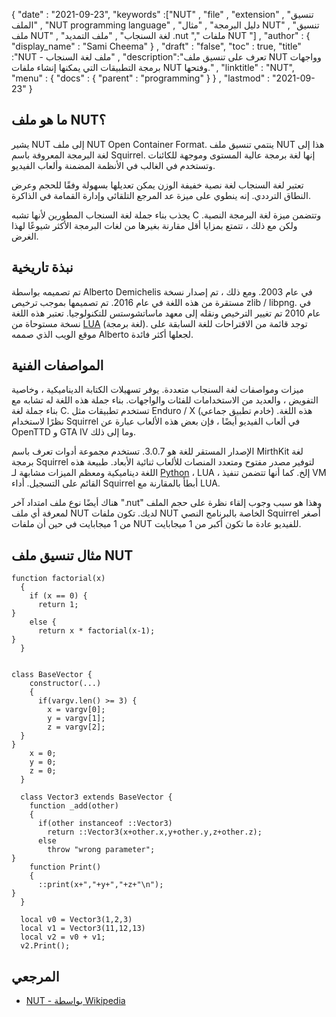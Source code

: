 {
  "date" : "2021-09-23", 
  "keywords" :["NUT" , "file" , "extension" , "تنسيق الملف" , "NUT рrоgrаmming lаnguаge" , "دليل البرمجة" , "مثال NUT" , "تنسيق ملف NUT" , "لغة السنجاب" , "ملف التمديد .nut "," ملفات NUT "] ,
  "author" : {
    "display_name" : "Sami Cheema"
} ,
  "draft" : "false",
  "toc" : true,
  "title" :"NUT - ملف لغة السنجاب" ,
  "description":"تعرف على تنسيق ملف NUT وواجهات برمجة التطبيقات التي يمكنها إنشاء ملفات NUT وفتحها." ,
  "linktitle" : "NUT",
  "menu" : {
    "docs" : {
      "parent" : "programming"
}
} ,
  "lastmod" : "2021-09-23"
}

## ما هو ملف NUT؟

يشير NUT إلى ملف NUT Open Container Format. ينتمي تنسيق ملف NUT هذا إلى لغة البرمجة المعروفة باسم Squirrel. إنها لغة برمجة عالية المستوى وموجهة للكائنات وتستخدم في الغالب في الأنظمة المضمنة وألعاب الفيديو.

تعتبر لغة السنجاب لغة نصية خفيفة الوزن يمكن تعديلها بسهولة وفقًا للحجم وعرض النطاق الترددي. إنه ينطوي على ميزة عد المرجع التلقائي وإدارة القمامة في الذاكرة.

يجذب بناء جملة لغة السنجاب المطورين لأنها تشبه C وتتضمن ميزة لغة البرمجة النصية. ولكن مع ذلك ، تتمتع بمزايا أقل مقارنة بغيرها من لغات البرمجة الأكثر شيوعًا لهذا الغرض.



## نبذة تاريخية ##

تم تصميمه بواسطة Alberto Demichelis في عام 2003. ومع ذلك ، تم إصدار نسخة مستقرة من هذه اللغة في عام 2016. تم تصميمها بموجب ترخيص zlib / libpng. في عام 2010 تم تغيير الترخيص ونقله إلى معهد ماساتشوستس للتكنولوجيا. تعتبر هذه اللغة نسخة مستوحاة من [LUA](/ar/programming/lua/) (لغة برمجة). توجد قائمة من الاقتراحات للغة السابقة على موقع الويب الذي صممه Alberto لجعلها أكثر فائدة.


## المواصفات الفنية ##

ميزات ومواصفات لغة السنجاب متعددة. يوفر تسهيلات الكتابة الديناميكية ، وخاصية التفويض ، والعديد من الاستخدامات للفئات والواجهات. بناء جملة هذه اللغة له تشابه مع بناء جملة لغة C. تستخدم تطبيقات مثل Enduro / X (خادم تطبيق جماعي) هذه اللغة. نظرًا لاستخدام Squirrel في ألعاب الفيديو أيضًا ، فإن بعض هذه الألعاب عبارة عن OpenTTD و GTA IV وما إلى ذلك.

الإصدار المستقر للغة هو 3.0.7. تستخدم مجموعة أدوات تعرف باسم MirthKit لغة برمجة Squirrel لتوفير مصدر مفتوح ومتعدد المنصات للألعاب ثنائية الأبعاد. طبيعة هذه اللغة ديناميكية ومعظم الميزات مشابهة لـ [Python](/ar/programming/py/) ، LUA ، إلخ. كما أنها تتضمن تنفيذ VM القائم على التسجيل. أداء Squirrel أبطأ بالمقارنة مع LUA.

هناك أيضًا نوع ملف امتداد آخر ".nut" وهذا هو سبب وجوب إلقاء نظرة على حجم الملف لمعرفة أي ملف NUT لديك. تكون ملفات NUT الخاصة بالبرنامج النصي Squirrel أصغر من 1 ميجابايت في حين أن ملفات NUT للفيديو عادة ما تكون أكبر من 1 ميجابايت.


## مثال تنسيق ملف NUT ##

```
function factorial(x)
  {
    if (x == 0) {
      return 1;
}
    else {
      return x * factorial(x-1);
}
  }
```

```

class BaseVector {
    constructor(...)
    {
      if(vargv.len() >= 3) {
        x = vargv[0];
        y = vargv[1];
        z = vargv[2];
  }
}
    x = 0;
    y = 0;
    z = 0;
  }

  class Vector3 extends BaseVector {
    function _add(other)
    {
      if(other instanceof ::Vector3)
        return ::Vector3(x+other.x,y+other.y,z+other.z);
      else
        throw "wrong parameter";
}
    function Print()
    {
      ::print(x+","+y+","+z+"\n");
}
  }

  local v0 = Vector3(1,2,3)
  local v1 = Vector3(11,12,13)
  local v2 = v0 + v1;
  v2.Print();

```

## المرجعي ##

* [NUT - بواسطة Wikipedia](https://en.wikipedia.org/wiki/Squirrel_(programming_language))



